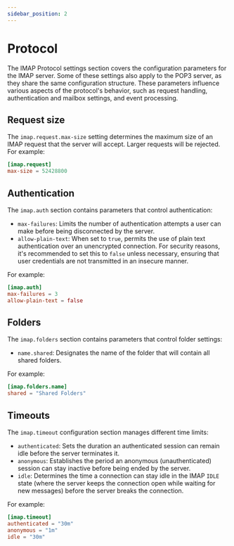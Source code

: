 ```yaml
---
sidebar_position: 2
---
```


# Protocol

The IMAP Protocol settings section covers the configuration parameters for the IMAP server. Some of these settings also apply to the POP3 server, as they share the same configuration structure. These parameters influence various aspects of the protocol's behavior, such as request handling, authentication and mailbox settings, and event processing. 

## Request size

The `imap.request.max-size` setting determines the maximum size of an IMAP request that the server will accept. Larger requests will be rejected. For example:

```toml
[imap.request]
max-size = 52428800
```

## Authentication

The `imap.auth` section contains parameters that control authentication:

- `max-failures`: Limits the number of authentication attempts a user can make before being disconnected by the server. 
- `allow-plain-text`: When set to `true`, permits the use of plain text authentication over an unencrypted connection. For security reasons, it's recommended to set this to `false` unless necessary, ensuring that user credentials are not transmitted in an insecure manner.

For example:

```toml
[imap.auth]
max-failures = 3
allow-plain-text = false
```

## Folders

The `imap.folders` section contains parameters that control folder settings:

- `name.shared`: Designates the name of the folder that will contain all shared folders.

For example:

```toml
[imap.folders.name]
shared = "Shared Folders"
```

## Timeouts

The `imap.timeout` configuration section manages different time limits:

- `authenticated`: Sets the duration an authenticated session can remain idle before the server terminates it. 
- `anonymous`: Establishes the period an anonymous (unauthenticated) session can stay inactive before being ended by the server.
- `idle`: Determines the time a connection can stay idle in the IMAP `IDLE` state (where the server keeps the connection open while waiting for new messages) before the server breaks the connection.

For example:

```toml
[imap.timeout]
authenticated = "30m"
anonymous = "1m"
idle = "30m"
```

